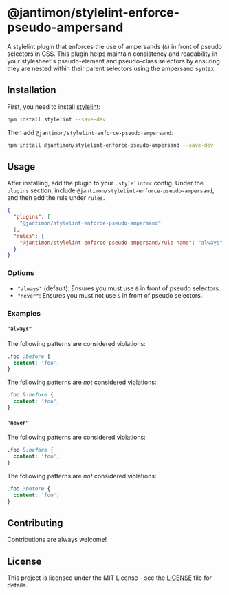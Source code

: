 # @jantimon/stylelint-enforce-pseudo-ampersand

A stylelint plugin that enforces the use of ampersands (`&`) in front of pseudo selectors in CSS. This plugin helps maintain consistency and readability in your stylesheet's pseudo-element and pseudo-class selectors by ensuring they are nested within their parent selectors using the ampersand syntax.

## Installation

First, you need to install [stylelint](https://stylelint.io/):

```bash
npm install stylelint --save-dev
```

Then add `@jantimon/stylelint-enforce-pseudo-ampersand`:

```bash
npm install @jantimon/stylelint-enforce-pseudo-ampersand --save-dev
```

## Usage

After installing, add the plugin to your `.stylelintrc` config. Under the `plugins` section, include `@jantimon/stylelint-enforce-pseudo-ampersand`, and then add the rule under `rules`.

```json
{
  "plugins": [
    "@jantimon/stylelint-enforce-pseudo-ampersand"
  ],
  "rules": {
    "@jantimon/stylelint-enforce-pseudo-ampersand/rule-name": "always" // or "never"
  }
}
```

### Options

- `"always"` (default): Ensures you must use `&` in front of pseudo selectors.
- `"never"`: Ensures you must not use `&` in front of pseudo selectors.

### Examples

#### `"always"`

The following patterns are considered violations:

```css
.foo :before {
  content: 'foo';
}
```

The following patterns are *not* considered violations:

```css
.foo &:before {
  content: 'foo';
}
```

#### `"never"`

The following patterns are considered violations:

```css
.foo &:before {
  content: 'foo';
}
```

The following patterns are *not* considered violations:

```css
.foo :before {
  content: 'foo';
}
```

## Contributing

Contributions are always welcome!

## License

This project is licensed under the MIT License - see the [LICENSE](https://github.com/jantimon/stylelint-enforce-pseudo-ampersand/blob/main/LICENSE) file for details.
